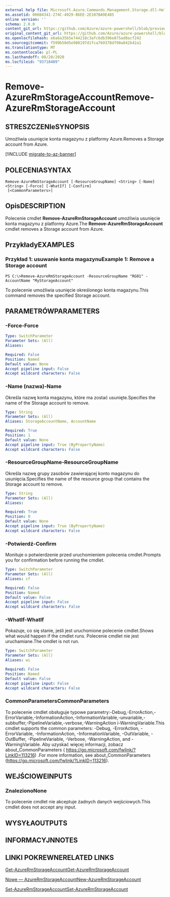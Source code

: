 ```yaml
---
external help file: Microsoft.Azure.Commands.Management.Storage.dll-Help.xml
ms.assetid: 006B4341-274C-4929-86EE-2E107BA9E485
online version: ''
schema: 2.0.0
content_git_url: https://github.com/Azure/azure-powershell/blob/preview/src/ResourceManager/Storage/Commands.Management.Storage/help/Remove-AzureRmStorageAccount.md
original_content_git_url: https://github.com/Azure/azure-powershell/blob/preview/src/ResourceManager/Storage/Commands.Management.Storage/help/Remove-AzureRmStorageAccount.md
ms.openlocfilehash: e6a6a35b5e744218c3afc6db396e875ad0acf242
ms.sourcegitcommit: f599b50d5e980197d1fca769378df90a842b42a1
ms.translationtype: MT
ms.contentlocale: pl-PL
ms.lasthandoff: 08/20/2020
ms.locfileid: "93718409"
---
```

# <span data-ttu-id="508ff-101">Remove-AzureRmStorageAccount</span><span class="sxs-lookup"><span data-stu-id="508ff-101">Remove-AzureRmStorageAccount</span></span>

## <span data-ttu-id="508ff-102">STRESZCZENIe</span><span class="sxs-lookup"><span data-stu-id="508ff-102">SYNOPSIS</span></span>
<span data-ttu-id="508ff-103">Umożliwia usunięcie konta magazynu z platformy Azure.</span><span class="sxs-lookup"><span data-stu-id="508ff-103">Removes a Storage account from Azure.</span></span>

[!INCLUDE [migrate-to-az-banner](../../includes/migrate-to-az-banner.md)]

## <span data-ttu-id="508ff-104">POLECENIA</span><span class="sxs-lookup"><span data-stu-id="508ff-104">SYNTAX</span></span>

```
Remove-AzureRmStorageAccount [-ResourceGroupName] <String> [-Name] <String> [-Force] [-WhatIf] [-Confirm]
 [<CommonParameters>]
```

## <span data-ttu-id="508ff-105">Opis</span><span class="sxs-lookup"><span data-stu-id="508ff-105">DESCRIPTION</span></span>
<span data-ttu-id="508ff-106">Polecenie cmdlet **Remove-AzureRmStorageAccount** umożliwia usunięcie konta magazynu z platformy Azure.</span><span class="sxs-lookup"><span data-stu-id="508ff-106">The **Remove-AzureRmStorageAccount** cmdlet removes a Storage account from Azure.</span></span>

## <span data-ttu-id="508ff-107">Przykłady</span><span class="sxs-lookup"><span data-stu-id="508ff-107">EXAMPLES</span></span>

### <span data-ttu-id="508ff-108">Przykład 1: usuwanie konta magazynu</span><span class="sxs-lookup"><span data-stu-id="508ff-108">Example 1: Remove a Storage account</span></span>
```
PS C:\>Remove-AzureRmStorageAccount -ResourceGroupName "RG01" -AccountName "MyStorageAccount"
```

<span data-ttu-id="508ff-109">To polecenie umożliwia usunięcie określonego konta magazynu.</span><span class="sxs-lookup"><span data-stu-id="508ff-109">This command removes the specified Storage account.</span></span>

## <span data-ttu-id="508ff-110">PARAMETRÓW</span><span class="sxs-lookup"><span data-stu-id="508ff-110">PARAMETERS</span></span>

### <span data-ttu-id="508ff-111">-Force</span><span class="sxs-lookup"><span data-stu-id="508ff-111">-Force</span></span>
```yaml
Type: SwitchParameter
Parameter Sets: (All)
Aliases:

Required: False
Position: Named
Default value: None
Accept pipeline input: False
Accept wildcard characters: False
```

### <span data-ttu-id="508ff-112">-Name (nazwa)</span><span class="sxs-lookup"><span data-stu-id="508ff-112">-Name</span></span>
<span data-ttu-id="508ff-113">Określa nazwę konta magazynu, które ma zostać usunięte.</span><span class="sxs-lookup"><span data-stu-id="508ff-113">Specifies the name of the Storage account to remove.</span></span>

```yaml
Type: String
Parameter Sets: (All)
Aliases: StorageAccountName, AccountName

Required: True
Position: 1
Default value: None
Accept pipeline input: True (ByPropertyName)
Accept wildcard characters: False
```

### <span data-ttu-id="508ff-114">-ResourceGroupName</span><span class="sxs-lookup"><span data-stu-id="508ff-114">-ResourceGroupName</span></span>
<span data-ttu-id="508ff-115">Określa nazwę grupy zasobów zawierającej konto magazynu do usunięcia.</span><span class="sxs-lookup"><span data-stu-id="508ff-115">Specifies the name of the resource group that contains the Storage account to remove.</span></span>

```yaml
Type: String
Parameter Sets: (All)
Aliases:

Required: True
Position: 0
Default value: None
Accept pipeline input: True (ByPropertyName)
Accept wildcard characters: False
```

### <span data-ttu-id="508ff-116">-Potwierdź</span><span class="sxs-lookup"><span data-stu-id="508ff-116">-Confirm</span></span>
<span data-ttu-id="508ff-117">Monituje o potwierdzenie przed uruchomieniem polecenia cmdlet.</span><span class="sxs-lookup"><span data-stu-id="508ff-117">Prompts you for confirmation before running the cmdlet.</span></span>

```yaml
Type: SwitchParameter
Parameter Sets: (All)
Aliases: cf

Required: False
Position: Named
Default value: False
Accept pipeline input: False
Accept wildcard characters: False
```

### <span data-ttu-id="508ff-118">-WhatIf</span><span class="sxs-lookup"><span data-stu-id="508ff-118">-WhatIf</span></span>
<span data-ttu-id="508ff-119">Pokazuje, co się stanie, jeśli jest uruchomione polecenie cmdlet.</span><span class="sxs-lookup"><span data-stu-id="508ff-119">Shows what would happen if the cmdlet runs.</span></span>
<span data-ttu-id="508ff-120">Polecenie cmdlet nie jest uruchamiane.</span><span class="sxs-lookup"><span data-stu-id="508ff-120">The cmdlet is not run.</span></span>

```yaml
Type: SwitchParameter
Parameter Sets: (All)
Aliases: wi

Required: False
Position: Named
Default value: False
Accept pipeline input: False
Accept wildcard characters: False
```

### <span data-ttu-id="508ff-121">CommonParameters</span><span class="sxs-lookup"><span data-stu-id="508ff-121">CommonParameters</span></span>
<span data-ttu-id="508ff-122">To polecenie cmdlet obsługuje typowe parametry:-Debug,-ErrorAction,-ErrorVariable,-InformationAction,-InformationVariable,-unvariable,-subbuffer,-PipelineVariable,-verbose,-WarningAction i-WarningVariable.</span><span class="sxs-lookup"><span data-stu-id="508ff-122">This cmdlet supports the common parameters: -Debug, -ErrorAction, -ErrorVariable, -InformationAction, -InformationVariable, -OutVariable, -OutBuffer, -PipelineVariable, -Verbose, -WarningAction, and -WarningVariable.</span></span> <span data-ttu-id="508ff-123">Aby uzyskać więcej informacji, zobacz about_CommonParameters ( https://go.microsoft.com/fwlink/?LinkID=113216) .</span><span class="sxs-lookup"><span data-stu-id="508ff-123">For more information, see about_CommonParameters (https://go.microsoft.com/fwlink/?LinkID=113216).</span></span>

## <span data-ttu-id="508ff-124">WEJŚCIOWE</span><span class="sxs-lookup"><span data-stu-id="508ff-124">INPUTS</span></span>

### <span data-ttu-id="508ff-125">Znaleziono</span><span class="sxs-lookup"><span data-stu-id="508ff-125">None</span></span>
<span data-ttu-id="508ff-126">To polecenie cmdlet nie akceptuje żadnych danych wejściowych.</span><span class="sxs-lookup"><span data-stu-id="508ff-126">This cmdlet does not accept any input.</span></span>

## <span data-ttu-id="508ff-127">WYSYŁA</span><span class="sxs-lookup"><span data-stu-id="508ff-127">OUTPUTS</span></span>

## <span data-ttu-id="508ff-128">INFORMACYJN</span><span class="sxs-lookup"><span data-stu-id="508ff-128">NOTES</span></span>

## <span data-ttu-id="508ff-129">LINKI POKREWNE</span><span class="sxs-lookup"><span data-stu-id="508ff-129">RELATED LINKS</span></span>

[<span data-ttu-id="508ff-130">Get-AzureRmStorageAccount</span><span class="sxs-lookup"><span data-stu-id="508ff-130">Get-AzureRmStorageAccount</span></span>](./Get-AzureRmStorageAccount.md)

[<span data-ttu-id="508ff-131">Nowe — AzureRmStorageAccount</span><span class="sxs-lookup"><span data-stu-id="508ff-131">New-AzureRmStorageAccount</span></span>](./New-AzureRmStorageAccount.md)

[<span data-ttu-id="508ff-132">Set-AzureRmStorageAccount</span><span class="sxs-lookup"><span data-stu-id="508ff-132">Set-AzureRmStorageAccount</span></span>](./Set-AzureRmStorageAccount.md)
